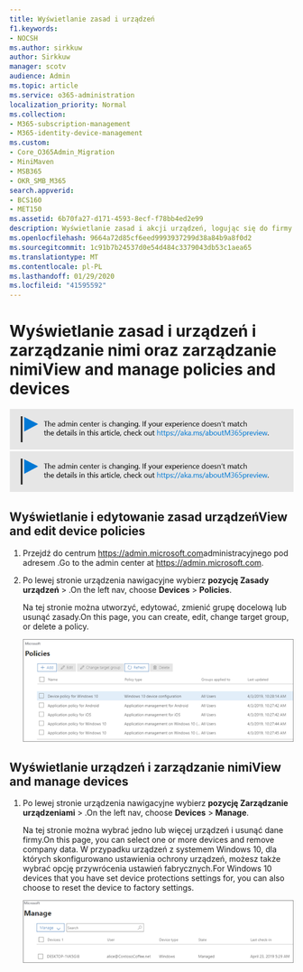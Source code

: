 ```yaml
---
title: Wyświetlanie zasad i urządzeń
f1.keywords:
- NOCSH
ms.author: sirkkuw
author: Sirkkuw
manager: scotv
audience: Admin
ms.topic: article
ms.service: o365-administration
localization_priority: Normal
ms.collection:
- M365-subscription-management
- M365-identity-device-management
ms.custom:
- Core_O365Admin_Migration
- MiniMaven
- MSB365
- OKR_SMB_M365
search.appverid:
- BCS160
- MET150
ms.assetid: 6b70fa27-d171-4593-8ecf-f78bb4ed2e99
description: Wyświetlanie zasad i akcji urządzeń, logując się do firmy Microsoft 365 przy użyciu globalnych poświadczeń administratora.
ms.openlocfilehash: 9664a72d85cf6eed9993937299d38a84b9a8f0d2
ms.sourcegitcommit: 1c91b7b24537d0e54d484c3379043db53c1aea65
ms.translationtype: MT
ms.contentlocale: pl-PL
ms.lasthandoff: 01/29/2020
ms.locfileid: "41595592"
---
```

# <a name="view-and-manage-policies-and-devices"></a><span data-ttu-id="9e40d-103">Wyświetlanie zasad i urządzeń i zarządzanie nimi oraz zarządzanie nimi</span><span class="sxs-lookup"><span data-stu-id="9e40d-103">View and manage policies and devices</span></span>

<span data-ttu-id="9e40d-104">[![Etykieta informująca, że centrum administracyjne zmienia się, a więcej informacji na ten temat możesz znaleźć w witrynie aka.ms/aboutM365preview.](media/m365admincenterchanging.png)](https://docs.microsoft.com/office365/admin/microsoft-365-admin-center-preview)</span><span class="sxs-lookup"><span data-stu-id="9e40d-104">[![Label to let you know the admin center is changing and you can find more details at aka.ms/aboutM365preview.](media/m365admincenterchanging.png)](https://docs.microsoft.com/office365/admin/microsoft-365-admin-center-preview)</span></span>

## <a name="view-and-edit-device-policies"></a><span data-ttu-id="9e40d-105">Wyświetlanie i edytowanie zasad urządzeń</span><span class="sxs-lookup"><span data-stu-id="9e40d-105">View and edit device policies</span></span>

1.  <span data-ttu-id="9e40d-106">Przejdź do centrum <a href="https://go.microsoft.com/fwlink/p/?linkid=837890" target="_blank">https://admin.microsoft.com</a>administracyjnego pod adresem .</span><span class="sxs-lookup"><span data-stu-id="9e40d-106">Go to the admin center at <a href="https://go.microsoft.com/fwlink/p/?linkid=837890" target="_blank">https://admin.microsoft.com</a>.</span></span>
2. <span data-ttu-id="9e40d-107">Po lewej stronie urządzenia nawigacyjne wybierz **pozycję Zasady** **urządzeń** \> .</span><span class="sxs-lookup"><span data-stu-id="9e40d-107">On the left nav, choose **Devices** \> **Policies**.</span></span>

    <span data-ttu-id="9e40d-108">Na tej stronie można utworzyć, edytować, zmienić grupę docelową lub usunąć zasady.</span><span class="sxs-lookup"><span data-stu-id="9e40d-108">On this page, you can create, edit, change target group, or delete a policy.</span></span>

    ![Screenshot of the Policies page](media/devicepolicies.png)
  
## <a name="view-and-manage-devices"></a><span data-ttu-id="9e40d-110">Wyświetlanie urządzeń i zarządzanie nimi</span><span class="sxs-lookup"><span data-stu-id="9e40d-110">View and manage devices</span></span>

1. <span data-ttu-id="9e40d-111">Po lewej stronie urządzenia nawigacyjne wybierz **pozycję Zarządzanie** **urządzeniami** \> .</span><span class="sxs-lookup"><span data-stu-id="9e40d-111">On the left nav, choose **Devices** \> **Manage**.</span></span> 
    
    <span data-ttu-id="9e40d-112">Na tej stronie można wybrać jedno lub więcej urządzeń i usunąć dane firmy.</span><span class="sxs-lookup"><span data-stu-id="9e40d-112">On this page, you can select one or more devices and remove company data.</span></span> <span data-ttu-id="9e40d-113">W przypadku urządzeń z systemem Windows 10, dla których skonfigurowano ustawienia ochrony urządzeń, możesz także wybrać opcję przywrócenia ustawień fabrycznych.</span><span class="sxs-lookup"><span data-stu-id="9e40d-113">For Windows 10 devices that you have set device protections settings for, you can also choose to reset the device to factory settings.</span></span>
  
   ![Strona Zarządzanie urządzeniami](media/devicesmanage.png)

